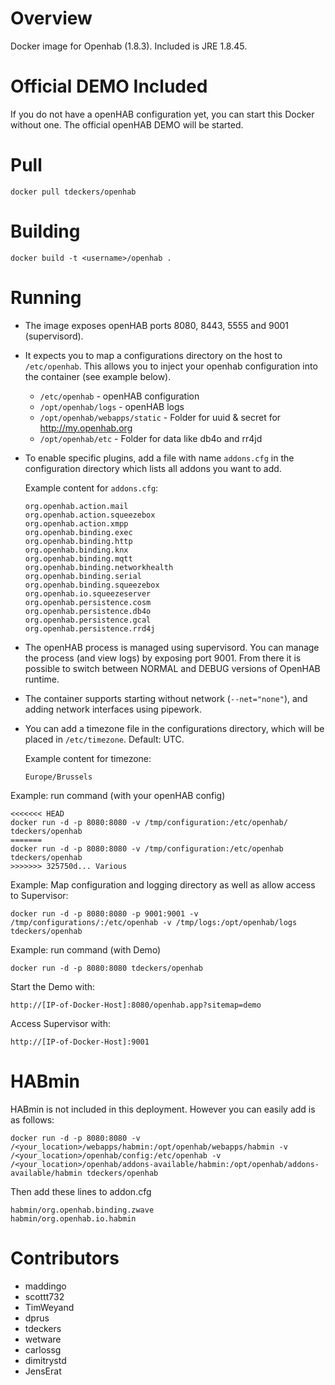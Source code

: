 Overview
========

Docker image for Openhab (1.8.3). Included is JRE 1.8.45.


Official DEMO Included
========

If you do not have a openHAB configuration yet, you can start this Docker without one. The official openHAB DEMO will be started.

Pull
=======
```docker pull tdeckers/openhab```

Building
========

```docker build -t <username>/openhab .```

Running
=======

* The image exposes openHAB ports 8080, 8443, 5555 and 9001 (supervisord).
* It expects you to map a configurations directory on the host to `/etc/openhab`. This allows you to inject your openhab configuration into the container (see example below).
  * `/etc/openhab` - openHAB configuration
  * `/opt/openhab/logs` - openHAB logs
  * `/opt/openhab/webapps/static` - Folder for uuid & secret for http://my.openhab.org
  * `/opt/openhab/etc` - Folder for data like db4o and rr4jd
* To enable specific plugins, add a file with name `addons.cfg` in the configuration directory which lists all addons you want to add.

  Example content for `addons.cfg`:
  ```
  org.openhab.action.mail
  org.openhab.action.squeezebox
  org.openhab.action.xmpp
  org.openhab.binding.exec
  org.openhab.binding.http
  org.openhab.binding.knx
  org.openhab.binding.mqtt
  org.openhab.binding.networkhealth
  org.openhab.binding.serial
  org.openhab.binding.squeezebox
  org.openhab.io.squeezeserver
  org.openhab.persistence.cosm
  org.openhab.persistence.db4o
  org.openhab.persistence.gcal
  org.openhab.persistence.rrd4j
  ```

* The openHAB process is managed using supervisord.  You can manage the process (and view logs) by exposing port 9001. From there it is possible to switch between NORMAL and DEBUG versions of OpenHAB runtime.
* The container supports starting without network (`--net="none"`), and adding network interfaces using pipework.
* You can add a timezone file in the configurations directory, which will be placed in `/etc/timezone`. Default: UTC.

  Example content for timezone:
  ```
  Europe/Brussels
  ```

Example: run command (with your openHAB config)
```
<<<<<<< HEAD
docker run -d -p 8080:8080 -v /tmp/configuration:/etc/openhab/ tdeckers/openhab
=======
docker run -d -p 8080:8080 -v /tmp/configuration:/etc/openhab tdeckers/openhab
>>>>>>> 325750d... Various
```


Example: Map configuration and logging directory as well as allow access to Supervisor:
```
docker run -d -p 8080:8080 -p 9001:9001 -v /tmp/configurations/:/etc/openhab -v /tmp/logs:/opt/openhab/logs tdeckers/openhab
```

Example: run command (with Demo)
```
docker run -d -p 8080:8080 tdeckers/openhab
```

Start the Demo with:
```
http://[IP-of-Docker-Host]:8080/openhab.app?sitemap=demo
```
Access Supervisor with:
```
http://[IP-of-Docker-Host]:9001
```


HABmin
=======

HABmin is not included in this deployment.  However you can easily add is as follows:
```
docker run -d -p 8080:8080 -v /<your_location>/webapps/habmin:/opt/openhab/webapps/habmin -v /<your_location>/openhab/config:/etc/openhab -v /<your_location>/openhab/addons-available/habmin:/opt/openhab/addons-available/habmin tdeckers/openhab
```

Then add these lines to addon.cfg
```
habmin/org.openhab.binding.zwave
habmin/org.openhab.io.habmin
```

Contributors
============
* maddingo
* scottt732
* TimWeyand
* dprus
* tdeckers
* wetware
* carlossg
* dimitrystd
* JensErat
